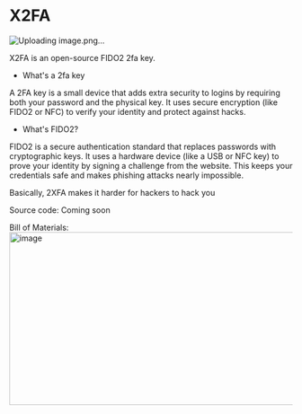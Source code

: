 # X2FA

![Uploading image.png…]()

X2FA is an open-source FIDO2 2fa key.

- What's a 2fa key

A 2FA key is a small device that adds extra security to logins by requiring both your password and the physical key. It uses secure encryption (like FIDO2 or NFC) to verify your identity and protect against hacks.

- What's FIDO2?

FIDO2 is a secure authentication standard that replaces passwords with cryptographic keys. It uses a hardware device (like a USB or NFC key) to prove your identity by signing a challenge from the website. This keeps your credentials safe and makes phishing attacks nearly impossible.

Basically, 2XFA makes it harder for hackers to hack you

Source code: Coming soon


Bill of Materials:
<img width="1554" height="308" alt="image" src="https://github.com/user-attachments/assets/5010c8a8-10e4-48e8-a7e3-9816dd0c49fb" />

